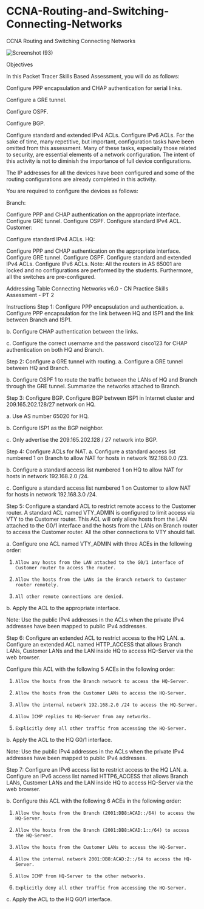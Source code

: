 # CCNA-Routing-and-Switching-Connecting-Networks
CCNA Routing and Switching Connecting Networks

![Screenshot (93)](https://user-images.githubusercontent.com/36708000/136676639-434eca1d-b56a-4e80-b9a8-9c38b4406dc9.png)


Objectives


In this Packet Tracer Skills Based Assessment, you will do as follows:

Configure PPP encapsulation and CHAP authentication for serial links.

Configure a GRE tunnel.

Configure OSPF.

Configure BGP.

Configure standard and extended IPv4 ACLs.
Configure IPv6 ACLs.
For the sake of time, many repetitive, but important, configuration tasks have been omitted from this assessment. Many of these tasks, especially those related to security, are essential elements of a network configuration. The intent of this activity is not to diminish the importance of full device configurations.

The IP addresses for all the devices have been configured and some of the routing configurations are already completed in this activity.

You are required to configure the devices as follows:

Branch:

Configure PPP and CHAP authentication on the appropriate interface.
Configure GRE tunnel.
Configure OSPF.
Configure standard IPv4 ACL.
Customer:

Configure standard IPv4 ACLs.
HQ:

Configure PPP and CHAP authentication on the appropriate interface.
Configure GRE tunnel.
Configure OSPF.
Configure standard and extended IPv4 ACLs.
Configure IPv6 ACLs.
Note: All the routers in AS 65001 are locked and no configurations are performed by the students. Furthermore, all the switches are pre-configured.

Addressing Table
Connecting Networks v6.0 - CN Practice Skills Assessment - PT 2

 

Instructions
Step 1: Configure PPP encapsulation and authentication.
a.  Configure PPP encapsulation for the link between HQ and ISP1 and the link between Branch and ISP1.

b.  Configure CHAP authentication between the links.

c.  Configure the correct username and the password cisco123 for CHAP authentication on both HQ and Branch.

Step 2: Configure a GRE tunnel with routing.
a.  Configure a GRE tunnel between HQ and Branch.

b.  Configure OSPF 1 to route the traffic between the LANs of HQ and Branch through the GRE tunnel. Summarize the networks attached to Branch.

Step 3: Configure BGP.
Configure BGP between ISP1 in Internet cluster and 209.165.202.128/27 network on HQ.

a.  Use AS number 65020 for HQ.

b.  Configure ISP1 as the BGP neighbor.

c.  Only advertise the 209.165.202.128 / 27 network into BGP.

Step 4: Configure ACLs for NAT.
a.  Configure a standard access list numbered 1 on Branch to allow NAT for hosts in network 192.168.0.0 /23.

b.  Configure a standard access list numbered 1 on HQ to allow NAT for hosts in network 192.168.2.0 /24.

c.  Configure a standard access list numbered 1 on Customer to allow NAT for hosts in network 192.168.3.0 /24.

Step 5: Configure a standard ACL to restrict remote access to the Customer router.
A standard ACL named VTY_ADMIN is configured to limit access via VTY to the Customer router. This ACL will only allow hosts from the LAN attached to the G0/1 interface and the hosts from the LANs on Branch router to access the Customer router. All the other connections to VTY should fail.

a.  Configure one ACL named VTY_ADMIN with three ACEs in the following order:

1)     Allow any hosts from the LAN attached to the G0/1 interface of Customer router to access the router.

2)     Allow the hosts from the LANs in the Branch network to Customer router remotely.

3)     All other remote connections are denied.

b.  Apply the ACL to the appropriate interface.

Note: Use the public IPv4 addresses in the ACLs when the private IPv4 addresses have been mapped to public IPv4 addresses.

Step 6: Configure an extended ACL to restrict access to the HQ LAN.
a.  Configure an extended ACL named HTTP_ACCESS that allows Branch LANs, Customer LANs and the LAN inside HQ to access HQ-Server via the web browser.

Configure this ACL with the following 5 ACEs in the following order:

1)     Allow the hosts from the Branch network to access the HQ-Server.

2)     Allow the hosts from the Customer LANs to access the HQ-Server.

3)     Allow the internal network 192.168.2.0 /24 to access the HQ-Server.

4)     Allow ICMP replies to HQ-Server from any networks.

5)     Explicitly deny all other traffic from accessing the HQ-Server.

b.  Apply the ACL to the HQ G0/1 interface.

Note: Use the public IPv4 addresses in the ACLs when the private IPv4 addresses have been mapped to public IPv4 addresses.

Step 7: Configure an IPv6 access list to restrict access to the HQ LAN.
a.  Configure an IPv6 access list named HTTP6_ACCESS that allows Branch LANs, Customer LANs and the LAN inside HQ to access HQ-Server via the web browser.

b.  Configure this ACL with the following 6 ACEs in the following order:

1)     Allow the hosts from the Branch (2001:DB8:ACAD::/64) to access the HQ-Server.

2)     Allow the hosts from the Branch (2001:DB8:ACAD:1::/64) to access the HQ-Server.

3)     Allow the hosts from the Customer LANs to access the HQ-Server.

4)     Allow the internal network 2001:DB8:ACAD:2::/64 to access the HQ-Server.

5)     Allow ICMP from HQ-Server to the other networks.

6)     Explicitly deny all other traffic from accessing the HQ-Server.

c.  Apply the ACL to the HQ G0/1 interface.
